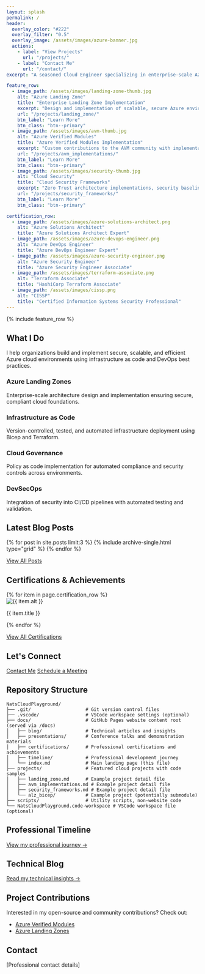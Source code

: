 ```yaml
---
layout: splash
permalink: /
header:
  overlay_color: "#222"
  overlay_filter: "0.5"
  overlay_image: /assets/images/azure-banner.jpg
  actions:
    - label: "View Projects"
      url: "/projects/"
    - label: "Contact Me"
      url: "/contact/"
excerpt: "A seasoned Cloud Engineer specializing in enterprise-scale Azure architectures and Infrastructure as Code (IaC)."

feature_row:
  - image_path: /assets/images/landing-zone-thumb.jpg
    alt: "Azure Landing Zone"
    title: "Enterprise Landing Zone Implementation"
    excerpt: "Design and implementation of scalable, secure Azure environments using Microsoft's latest enterprise-scale patterns."
    url: "/projects/landing_zone/"
    btn_label: "Learn More"
    btn_class: "btn--primary"
  - image_path: /assets/images/avm-thumb.jpg
    alt: "Azure Verified Modules"
    title: "Azure Verified Modules Implementation"
    excerpt: "Custom contributions to the AVM community with implementation examples and governance frameworks."
    url: "/projects/avm_implementations/"
    btn_label: "Learn More"
    btn_class: "btn--primary"
  - image_path: /assets/images/security-thumb.jpg
    alt: "Cloud Security"
    title: "Cloud Security Frameworks"
    excerpt: "Zero Trust architecture implementations, security baseline automation, and compliance reporting."
    url: "/projects/security_frameworks/"
    btn_label: "Learn More"
    btn_class: "btn--primary"

certification_row:
  - image_path: /assets/images/azure-solutions-architect.png
    alt: "Azure Solutions Architect"
    title: "Azure Solutions Architect Expert"
  - image_path: /assets/images/azure-devops-engineer.png
    alt: "Azure DevOps Engineer"
    title: "Azure DevOps Engineer Expert"
  - image_path: /assets/images/azure-security-engineer.png
    alt: "Azure Security Engineer"
    title: "Azure Security Engineer Associate"
  - image_path: /assets/images/terraform-associate.png
    alt: "Terraform Associate"
    title: "HashiCorp Terraform Associate"
  - image_path: /assets/images/cissp.png
    alt: "CISSP"
    title: "Certified Information Systems Security Professional"
---
```


{% include feature_row %}

## What I Do

I help organizations build and implement secure, scalable, and efficient Azure cloud environments using infrastructure as code and DevOps best practices.

<div class="grid__wrapper">
  <div class="grid__item">
    <div class="archive__item">
      <div class="archive__item-body">
        <h3 class="archive__item-title">Azure Landing Zones</h3>
        <div class="archive__item-excerpt">
          <p>Enterprise-scale architecture design and implementation ensuring secure, compliant cloud foundations.</p>
        </div>
      </div>
    </div>
  </div>
  <div class="grid__item">
    <div class="archive__item">
      <div class="archive__item-body">
        <h3 class="archive__item-title">Infrastructure as Code</h3>
        <div class="archive__item-excerpt">
          <p>Version-controlled, tested, and automated infrastructure deployment using Bicep and Terraform.</p>
        </div>
      </div>
    </div>
  </div>
  <div class="grid__item">
    <div class="archive__item">
      <div class="archive__item-body">
        <h3 class="archive__item-title">Cloud Governance</h3>
        <div class="archive__item-excerpt">
          <p>Policy as code implementation for automated compliance and security controls across environments.</p>
        </div>
      </div>
    </div>
  </div>
  <div class="grid__item">
    <div class="archive__item">
      <div class="archive__item-body">
        <h3 class="archive__item-title">DevSecOps</h3>
        <div class="archive__item-excerpt">
          <p>Integration of security into CI/CD pipelines with automated testing and validation.</p>
        </div>
      </div>
    </div>
  </div>
</div>

## Latest Blog Posts

<div class="grid__wrapper">
  {% for post in site.posts limit:3 %}
    {% include archive-single.html type="grid" %}
  {% endfor %}
</div>

<a href="/blog/" class="btn btn--primary">View All Posts</a>

## Certifications & Achievements

<div class="certification-grid">
  {% for item in page.certification_row %}
    <div class="certification-item">
      <img src="{{ item.image_path | relative_url }}" alt="{{ item.alt }}" class="certification-image">
      <p class="certification-title">{{ item.title }}</p>
    </div>
  {% endfor %}
</div>

<a href="/certifications/" class="btn btn--primary">View All Certifications</a>

## Let's Connect

<div class="text-center">
  <a href="/contact/" class="btn btn--success btn--large">Contact Me</a>
  <a href="https://calendly.com/your-calendly-link" class="btn btn--info btn--large">Schedule a Meeting</a>
</div>

## Repository Structure
```
NatsCloudPlayground/
├── .git/                    # Git version control files
├── .vscode/                 # VSCode workspace settings (optional)
├── docs/                    # GitHub Pages website content root (served via /docs)
│   ├── blog/                # Technical articles and insights
│   ├── presentations/       # Conference talks and demonstration materials
│   ├── certifications/      # Professional certifications and achievements
│   ├── timeline/            # Professional development journey
│   └── index.md             # Main landing page (this file)
├── projects/                # Featured cloud projects with code samples
│   ├── landing_zone.md      # Example project detail file
│   ├── avm_implementations.md # Example project detail file
│   ├── security_frameworks.md # Example project detail file
│   └── alz_bicep/           # Example project (potentially submodule)
├── scripts/                 # Utility scripts, non-website code
└── NatsCloudPlayground.code-workspace # VSCode workspace file (optional)
```

## Professional Timeline
[View my professional journey →](./timeline/timeline.md)

## Technical Blog
[Read my technical insights →](./blog/index.md)

## Project Contributions
Interested in my open-source and community contributions? Check out:
- [Azure Verified Modules](https://github.com/Azure/Azure-Verified-Modules)
- [Azure Landing Zones](https://github.com/Azure/Enterprise-Scale)

## Contact
[Professional contact details]
